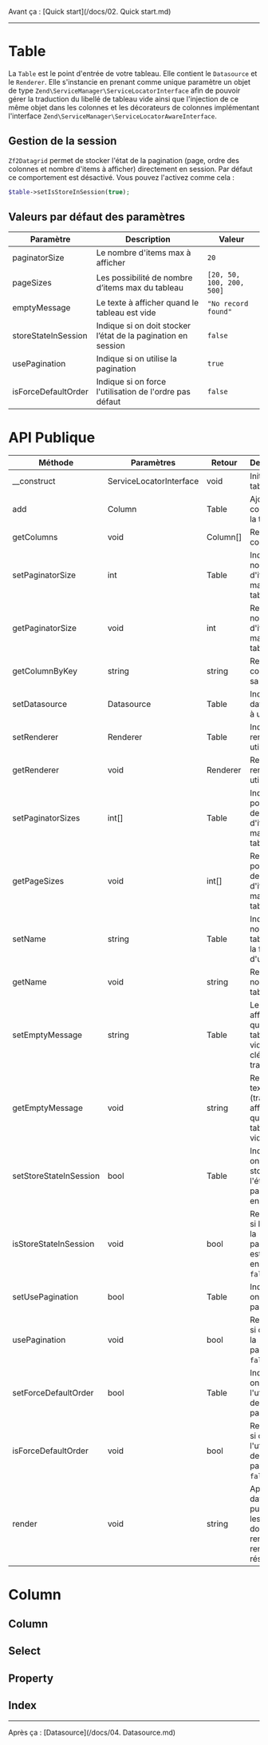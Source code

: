 Avant ça : [Quick start](/docs/02. Quick start.md)

---

# Table

La ```Table``` est le point d'entrée de votre tableau. Elle contient le ```Datasource``` et le ```Renderer```. Elle s'instancie en prenant comme unique paramètre un objet de type ```Zend\ServiceManager\ServiceLocatorInterface``` afin de pouvoir gérer la traduction du libellé de tableau vide ainsi que l'injection de ce même objet dans les colonnes et les décorateurs de colonnes implémentant l'interface ```Zend\ServiceManager\ServiceLocatorAwareInterface```.

## Gestion de la session

```Zf2Datagrid``` permet de stocker l'état de la pagination (page, ordre des colonnes et nombre d'items à afficher) directement en session. Par défaut ce comportement est désactivé. Vous pouvez l'activez comme cela :

```php
$table->setIsStoreInSession(true);
```

## Valeurs par défaut des paramètres

| Paramètre | Description | Valeur |
|-----------|-------------|--------|
| paginatorSize | Le nombre d'items max à afficher | `20` |
| pageSizes | Les possibilité de nombre d’items max du tableau | `[20, 50, 100, 200, 500]` |
| emptyMessage | Le texte à afficher quand le tableau est vide | `"No record found"` |
| storeStateInSession | Indique si on doit stocker l’état de la pagination en session | `false` |
| usePagination | Indique si on utilise la pagination | `true` |
| isForceDefaultOrder | Indique si on force l'utilisation de l'ordre pas défaut | `false` |

# API Publique

| Méthode | Paramètres | Retour | Description |
|---------|------------|--------|-------------|
|\__construct|ServiceLocatorInterface|void|Initialise la table|
|add|Column|Table|Ajoute une colonne à la table|
|getColumns|void|Column[]|Renvoi les colonnes|
|setPaginatorSize|int|Table|Indique le nombre d'items max du tableau|
|getPaginatorSize|void|int|Renvoi le nombre d'items max du tableau|
|getColumnByKey|string|string|Renvoi une colonne par sa clé|
|setDatasource|Datasource|Table|Indique le datasource à utiliser|
|setRenderer|Renderer|Table|Indique le renderer à utiliser|
|getRenderer|void|Renderer|Renvoi le renderer utilisé|
|setPaginatorSizes|int[]|Table|Indique les possibilité de nombre d'items max du tableau|
|getPageSizes|void|int[]|Renvoi les possibilité de nombre d'items max du tableau|
|setName|string|Table|Indique le nom de la table (sous la forme d'un slug)|
|getName|void|string|Renvoi le nom de la table|-
|setEmptyMessage|string|Table|Le texte à afficher quand le tableau est vide (ou sa clé de traduction)|
|getEmptyMessage|void|string|Renvoi le texte (traduit) à afficher quand le tableau est vide|
|setStoreStateInSession|bool|Table|Indique si on doit stocker l'état de la pagination en session|
|isStoreStateInSession|void|bool|Renvoi ```true``` si l'état de la pagination est stockée en session, ```false``` sinon|
|setUsePagination|bool|Table|Indique si on utilise la pagination|
|usePagination|void|bool|Renvoi ```true``` si on utilise la pagination, ```false``` sinon|
|setForceDefaultOrder|bool|Table|Indique si on force l'utilisation de l'ordre pas défaut|
|isForceDefaultOrder|void|bool|Renvoi ```true``` si on force l'utilisation de l'ordre par défaut, ```false``` sinon|
|render|void|string|Appelle le datasource puis passe les données au renderer et renvoi le résultat|

# Column

## Column

## Select

## Property

## Index

---

Après ça : [Datasource](/docs/04. Datasource.md)